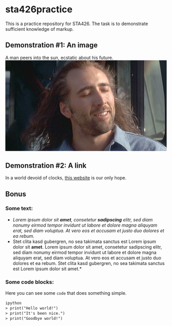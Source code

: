 # sta426practice
This is a practice repository for STA426. The task is to demonstrate sufficient knowledge of markup.

## Demonstration #1: An image
A man peers into the sun, ecstatic about his future.
![Image of Nic Cage](nicCage.jpg)

## Demonstration #2: A link
In a world devoid of clocks, [this website](https://time.is/) is our only hope.

## Bonus
### Some text:
* *Lorem ipsum dolor sit **amet**, consetetur **sadipscing** elitr, sed diam nonumy eirmod tempor invidunt ut labore et dolore magna aliquyam erat, sed diam voluptua. At vero eos et accusam et justo duo dolores et ea rebum.*
* Stet clita kasd gubergren, no sea takimata sanctus est Lorem ipsum dolor sit **amet**. Lorem ipsum dolor sit amet, consetetur sadipscing elitr, sed diam nonumy eirmod tempor invidunt ut labore et dolore magna aliquyam erat, sed diam voluptua. At vero eos et accusam et justo duo dolores et ea rebum. Stet clita kasd gubergren, no sea takimata sanctus est Lorem ipsum dolor sit amet.*

### Some code blocks:
Here you can see some `code` that does something simple.
```
ipython
> print("Hello world!")
> print("It's been nice.")
> print("Goodbye world!")
```

